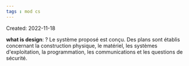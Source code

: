 ```yaml
---
tags : mod cs
---
```

Created: 2022-11-18

**what is design**: 
?
Le système proposé est conçu. Des plans sont établis concernant la construction physique, le matériel, les systèmes d'exploitation, la programmation, les communications et les questions de sécurité.
<!--SR:!2022-12-19,3,190-->